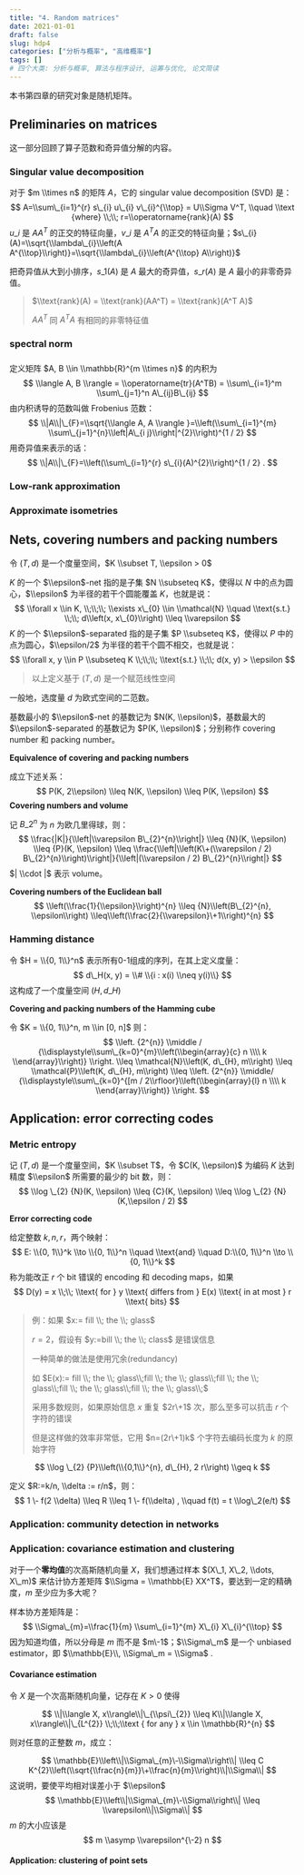 ```yaml
---
title: "4. Random matrices"
date: 2021-01-01
draft: false
slug: hdp4
categories: ["分析与概率", "高维概率"]
tags: []
# 四个大类: 分析与概率, 算法与程序设计, 运筹与优化, 论文简读
---
```


本书第四章的研究对象是随机矩阵。

## Preliminaries on matrices

这一部分回顾了算子范数和奇异值分解的内容。

### Singular value decomposition

对于 $m \\times n$ 的矩阵 $A$，它的 singular value decomposition (SVD) 是：
$$
A=\\sum\_{i=1}^{r} s\_{i} u\_{i} v\_{i}^{\\top} = U\\Sigma V^T, \\quad \\text {where} \\;\\; r=\\operatorname{rank}(A)
$$
$u\_i$ 是 $AA^T$ 的正交的特征向量，$v\_i$ 是 $A^TA$ 的正交的特征向量；$s\_{i}(A)=\\sqrt{\\lambda\_{i}\\left(A A^{\\top}\\right)}=\\sqrt{\\lambda\_{i}\\left(A^{\\top} A\\right)}$

把奇异值从大到小排序，$s\_1(A)$ 是 $A$ 最大的奇异值，$s\_r(A)$ 是 $A$ 最小的非零奇异值。

> $\\text{rank}(A) = \\text{rank}(AA^T) = \\text{rank}(A^T A)$
>
> $AA^T$ 同 $A^T A$ 有相同的非零特征值

### spectral norm





###  

定义矩阵 $A, B \\in \\mathbb{R}^{m \\times n}$ 的内积为
$$
\\langle A,  B \\rangle = \\operatorname{tr}(A^TB) = \\sum\_{i=1}^m \\sum\_{j=1}^n A\_{ij}B\_{ij}
$$
由内积诱导的范数叫做 Frobenius 范数：
$$
\\|A\\|\_{F}=\\sqrt{\\langle A, A \\rangle }=\\left(\\sum\_{i=1}^{m} \\sum\_{j=1}^{n}\\left|A\_{i j}\\right|^{2}\\right)^{1 / 2}
$$
用奇异值来表示的话：
$$
\\|A\\|\_{F}=\\left(\\sum\_{i=1}^{r} s\_{i}(A)^{2}\\right)^{1 / 2} .
$$


### Low-rank approximation



### Approximate isometries





## Nets, covering numbers and packing numbers

令 $(T, d)$ 是一个度量空间，$K \\subset T, \\epsilon > 0$

$K$ 的一个 $\\epsilon$-net 指的是子集 $N \\subseteq K$，使得以 $N$ 中的点为圆心，$\\epsilon$ 为半径的若干个圆能覆盖 $K$，也就是说：
$$
\\forall x \\in K, \\;\\;\\; \\exists x\_{0} \\in \\mathcal{N} \\quad \\text{s.t.} \\;\\; d\\left(x, x\_{0}\\right) \\leq \\varepsilon
$$
$K$ 的一个 $\\epsilon$-separated 指的是子集 $P \\subseteq K$，使得以 $P$ 中的点为圆心，$\\epsilon/2$ 为半径的若干个圆不相交，也就是说：
$$
\\forall x, y \\in P \\subseteq K \\;\\;\\; \\text{s.t.} \\;\\; d(x, y) > \\epsilon
$$

> 以上定义基于 $(T, d)$ 是一个赋范线性空间

一般地，选度量 $d$ 为欧式空间的二范数。

基数最小的 $\\epsilon$-net 的基数记为 $N(K, \\epsilon)$，基数最大的 $\\epsilon$-separated 的基数记为 $P(K, \\epsilon)$；分别称作 covering number 和 packing number。

**Equivalence of covering and packing numbers**

成立下述关系：
$$
P(K, 2\\epsilon) \\leq N(K, \\epsilon) \\leq P(K, \\epsilon)
$$
**Covering numbers and volume**

记 $B\_2^n$ 为 $n$ 为欧几里得球，则：
$$
\\frac{|K|}{\\left|\\varepsilon B\_{2}^{n}\\right|} \\leq {N}(K, \\epsilon) \\leq {P}(K, \\epsilon) \\leq \\frac{\\left|\\left(K\+(\\varepsilon / 2) B\_{2}^{n}\\right)\\right|}{\\left|(\\varepsilon / 2) B\_{2}^{n}\\right|}
$$
$| \\cdot |$ 表示 volume。

**Covering numbers of the Euclidean ball**
$$
\\left(\\frac{1}{\\epsilon}\\right)^{n} \\leq {N}\\left(B\_{2}^{n}, \\epsilon\\right) \\leq\\left(\\frac{2}{\\varepsilon}\+1\\right)^{n}
$$


### Hamming distance

令 $H = \\{0, 1\\}^n$ 表示所有0-1组成的序列，在其上定义度量：
$$
d\_H(x, y) = \\# \\{i : x(i) \\neq y(i)\\}
$$
这构成了一个度量空间 $(H, d\_H)$

**Covering and packing numbers of the Hamming cube**

令 $K = \\{0, 1\\}^n, m \\in [0, n]$ 则：
$$
\\left. {2^{n}} \\middle /  {\\displaystyle\\sum\_{k=0}^{m}\\left(\\begin{array}{c}
n \\\\
k
\\end{array}\\right)} \\right. \\leq \\mathcal{N}\\left(K, d\_{H}, m\\right) \\leq \\mathcal{P}\\left(K, d\_{H}, m\\right) \\leq \\left. {2^{n}} \\middle/ {\\displaystyle\\sum\_{k=0}^{[m / 2\\rfloor}\\left(\\begin{array}{l}
n \\\\
k
\\end{array}\\right)} \\right.
$$




## Application: error correcting codes



### Metric entropy

记 $(T, d)$ 是一个度量空间，$K \\subset T$，令 $C(K, \\epsilon)$ 为编码 $K$ 达到精度 $\\epsilon$ 所需要的最少的 bit 数，则：
$$
\\log \_{2} {N}(K, \\epsilon) \\leq {C}(K, \\epsilon) \\leq \\log \_{2} {N}(K,\\epsilon / 2)
$$



**Error correcting code**

给定整数 $k, n, r$，两个映射：
$$
E: \\{0, 1\\}^k \\to \\{0, 1\\}^n \\quad \\text{and} \\quad D:\\{0, 1\\}^n \\to  \\{0, 1\\}^k
$$
称为能改正 $r$ 个 bit 错误的 encoding 和 decoding maps，如果
$$
D(y) = x \\;\\; \\text{ for } y \\text{ differs from } E(x) \\text{ in at most } r \\text{ bits}
$$


> 例：如果 $x:= fill \\; the \\; glass$
>
> $r=2$，假设有 $y:=bill \\; the \\; class$ 是错误信息
>
> 一种简单的做法是使用冗余(redundancy)
>
> 如 $E(x):= fill \\; the \\; glass\\;fill \\; the \\; glass\\;fill \\; the \\; glass\\;fill \\; the \\; glass\\;fill \\; the \\; glass\\;$
>
> 采用多数规则，如果原始信息 $x$ 重复 $2r\+1$ 次，那么至多可以抗击 $r$ 个字符的错误
>
> 但是这样做的效率非常低，它用 $n=(2r\+1)k$ 个字符去编码长度为 $k$ 的原始字符




$$
\\log \_{2} {P}\\left(\\{0,1\\}^{n}, d\_{H}, 2 r\\right) \\geq k
$$




定义 $R:=k/n, \\delta := r/n$，则：
$$
1 \- f(2 \\delta) \\leq R \\leq 1 \- f(\\delta) , \\quad f(t) = t \\log\_2(e/t)
$$



### Application: community detection in networks





### Application: covariance estimation and clustering

对于一个**零均值**的次高斯随机向量 $X$，我们想通过样本 $(X\_1, X\_2, \\dots, X\_m)$ 来估计协方差矩阵 $\\Sigma = \\mathbb{E} XX^T$，要达到一定的精确度，$m$ 至少应为多大呢？

样本协方差矩阵是：
$$
\\Sigma\_{m}=\\frac{1}{m} \\sum\_{i=1}^{m} X\_{i} X\_{i}^{\\top}
$$
因为知道均值，所以分母是 $m$ 而不是 $m\-1$；$\\Sigma\_m$ 是一个 unbiased estimator，即 $\\mathbb{E}\\, \\Sigma\_m = \\Sigma$ .



#### Covariance estimation

令 $X$ 是一个次高斯随机向量，记存在 $K > 0$ 使得

$$
\\|\\langle X, x\\rangle\\|\_{\\psi\_{2}} \\leq K\\|\\langle X, x\\rangle\\|\_{L^{2}} \\;\\;\\text { for any } x \\in \\mathbb{R}^{n}
$$

则对任意的正整数 $m$，成立：

$$
\\mathbb{E}\\left\\|\\Sigma\_{m}\-\\Sigma\\right\\| \\leq C K^{2}\\left(\\sqrt{\\frac{n}{m}}\+\\frac{n}{m}\\right)\\|\\Sigma\\|
$$
这说明，要使平均相对误差小于 $\\epsilon$
$$
\\mathbb{E}\\left\\|\\Sigma\_{m}\-\\Sigma\\right\\| \\leq \\varepsilon\\|\\Sigma\\|
$$
$m$ 的大小应该是
$$
m \\asymp \\varepsilon^{\-2} n
$$


#### Application: clustering of point sets
